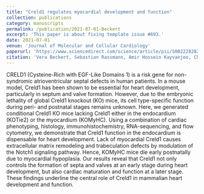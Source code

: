 ```yaml
---
title: "Creld1 regulates myocardial development and function"
collection: publications
category: manuscripts
permalink: /publication/2021-07-01-Beckert
excerpt: 'This paper is about fixing template issue #693.'
date: 2021-07-01
venue: 'Journal of Molecular and Cellular Cardiology'
paperurl: 'https://www.sciencedirect.com/science/article/pii/S0022282821000651'
citation: 'Vera Beckert, Sebastian Rassmann, Amir Hossein Kayvanjoo, Christina Klausen, <b>Lorenzo Bonaguro</b>, Dominik Simon Botermann, Melanie Krause, Kristin Moreth, Nadine Spielmann, Patricia da Silva-Buttkus, Helmut Fuchs, Valerie Gailus-Durner, Martin Hrabě de Angelis, Kristian Händler, Thomas Ulas, Anna C Aschenbrenner, Elvira Mass, Dagmar Wachten. (2021). &quot;Creld1 regulates myocardial development and function&quot; <i>Journal of Molecular and Cellular Cardiology</i>. 594(7862)'
---
```


CRELD1 (Cysteine-Rich with EGF-Like Domains 1) is a risk gene for non-syndromic atrioventricular septal defects in human patients. In a mouse model, Creld1 has been shown to be essential for heart development, particularly in septum and valve formation. However, due to the embryonic lethality of global Creld1 knockout (KO) mice, its cell type-specific function during peri- and postnatal stages remains unknown.
Here, we generated conditional Creld1 KO mice lacking Creld1 either in the endocardium (KOTie2) or the myocardium (KOMyHC). Using a combination of cardiac phenotyping, histology, immunohistochemistry, RNA-sequencing, and flow cytometry, we demonstrate that Creld1 function in the endocardium is dispensable for heart development. Lack of myocardial Creld1 causes extracellular matrix remodeling and trabeculation defects by modulation of the Notch1 signaling pathway. Hence, KOMyHC mice die early postnatally due to myocardial hypoplasia.
Our results reveal that Creld1 not only controls the formation of septa and valves at an early stage during heart development, but also cardiac maturation and function at a later stage. These findings underline the central role of Creld1 in mammalian heart development and function.